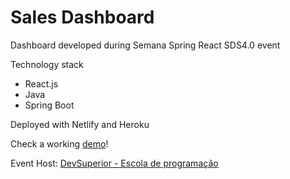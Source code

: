 # Sales Dashboard
Dashboard developed during Semana Spring React SDS4.0 event

Technology stack
- React.js
- Java
- Spring Boot

Deployed with Netlify and Heroku

Check a working [demo](https://dsvendassds4.netlify.app/)!

Event Host: [DevSuperior - Escola de programação](https://devsuperior.com.br)
